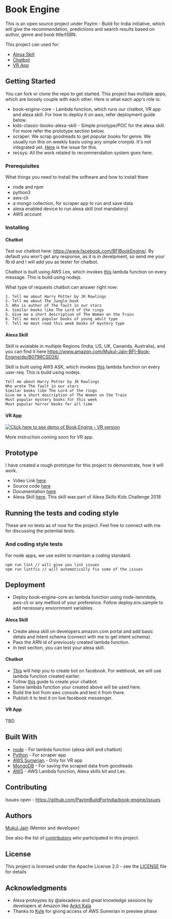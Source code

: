 # Book Engine

This is an open source project under Paytm - Build for India initiative, which will give the recommendation, predictions and search results based on author, genre and book title/ISBN.

This project can used for:
* [Alexa Skill](https://www.amazon.com/Mukul-Jain-BFI-Book-Engine/dp/B079RCSD26/)
* [Chatbot](https://www.facebook.com/BFIBookEngine/)
* [VR App](https://www.youtube.com/watch?v=U6i5Jz3nrc0)

## Getting Started

You can fork or clone the repo to get started. This project has multiple apps, which are loosely couple with each other. Here is what each app's role is:

- book-engine-core - Lambda function, which runs our chatbot, VR app and alexa skill. For how to deploy it on aws, refer deployment guide below.
- kids-classic-books-alexa-skill - Simple prootype/POC for the alexa skill. For more refer the prototype section below.
- scraper: We scrap goodreads to get popular books for genre. We usually run this on weekly basis using any simple cronjob. It's not integrated yet. [Here](https://github.com/PaytmBuildForIndia/book-engine/issues/22) is the issue for this.
- recsys: All the work related to recommendation system goes here.

### Prerequisites

What things you need to install the software and how to install them
- node and npm
- python3
- aws-cli
- a mongo collection, for scraper app to run and save data
- alexa enabled device to run alexa skill (not mandatory)
- AWS account

### Installing

#### Chatbot

Test our chatbot here: https://www.facebook.com/BFIBookEngine/. By default you won't get any response, as it is in develpment, so send me your fb id and I will add you as tester for chatbot.

Chatbot is built using AWS Lex, which invokes [this](https://github.com/PaytmBuildForIndia/book-engine/tree/master/book-engine-core) lambda function on every message. This is build using nodejs.

What type of requests chatbot can answer right now:
```
1. Tell me about Harry Potter by JK Rowlings 
2. Tell me about The Jungle book
3. Who is author of The fault in our stars
4. Similar books like The Lord of the rings
5. Give me a short description of The Women on the Train
6. Tell me most popular books of young adult type
7. Tell me most read this week books of mystery type
```

#### Alexa Skill

Skill is avialable in multiple Regions (India, US, UK, Cananda, Australia), and you can find it here https://www.amazon.com/Mukul-Jain-BFI-Book-Engine/dp/B079RCSD26/.

Skill is built using AWS ASK, which invokes [this](https://github.com/PaytmBuildForIndia/book-engine/tree/master/book-engine-core) lambda function on every user-req. This is build using nodejs.

```
Tell me about Harry Potter by JK Rowlings
Who wrote The fault in our stars
Similar books like The Lord of the rings
Give me a short description of The Women on the Train
Most popular mystery books for this week
Most popular horror books for all time
```

#### VR App

[![Click here to see demo of Book Engine - VR version](http://i3.ytimg.com/vi/U6i5Jz3nrc0/maxresdefault.jpg)](https://www.youtube.com/watch?v=U6i5Jz3nrc0)

More instruction coming soon for VR app.

## Prototype
I have created a rough prototype for this project to demonstrate, how it will work. 
- Video Link [here](https://www.youtube.com/watch?v=SSisLp8Z_Ag)
- Source code [here](https://github.com/PaytmBuildForIndia/book-engine/tree/master/kids-classic-books-alexa-skill)
- Documentation [here](https://github.com/PaytmBuildForIndia/book-engine/blob/master/kids-classic-books-alexa-skill/README.md)
- Alexa Skill [here](https://www.amazon.com/dp/B078TLNT39/). This skill was part of Alexa Skills Kids Challenge 2018

## Running the tests and coding style

These are no tests as of now for the project. Feel free to connect with me for discussing the potential tests.

### And coding style tests

For node apps, we use eslint to maintain a coding standard. 
```
npm run lint // will give you lint issues
npm run lintfix // will automatically fix some of the issues
```

## Deployment

* Deploy book-engine-core as lambda function using node-lammbda, aws-cli or any method of your preference. Follow deploy.env.sample to add necessary enviornment variables.

#### Alexa Skill

* Create alexa skill on developers.amazon.com portal and add basic detals and intent schema (connect with me to get intent schema). 
* Pass the ARN id of previously created lambda function.
* In test section, you can test your alexa skill.

#### Chatbot

* [This](https://developers.facebook.com/docs/messenger-platform/getting-started/quick-start) will help you to create bot on facebook. For webhook, we will use lambda function created earlier.
* Follow [this](https://docs.aws.amazon.com/lex/latest/dg/gs-bp-create-bot.html) guide to create your chatbot.
* Same lambda function your created above will be used here.
* Build the bot from aws console and test it from there.
* Publish it to test it on live facebook messenger.

#### VR App

TBD

## Built With

* [node](https://nodejs.org/en/) - For lambda function (alexa skill and chatbot)
* [Python](https://www.python.org/) - For scraper app
* [AWS Sumerian](https://aws.amazon.com/sumerian/) - Only for VR app
* [MongoDB](https://www.mongodb.com/) - For saving the scraped data from goodreads
* [AWS](https://aws.amazon.com/) - AWS Lambda function, Alexa skills kit and Lex.

## Contributing

Issues open - https://github.com/PaytmBuildForIndia/book-engine/issues

## Authors

[Mukul Jain](https://www.twitter.com/mukul1904) (Mentor and developer)

See also the list of [contributors](https://github.com/PaytmBuildForIndia/book-engine/graphs/contributors) who participated in this project.

## License

This project is licensed under the Apache License 2.0 - see the [LICENSE](https://github.com/PaytmBuildForIndia/book-engine/blob/master/LICENSE) file for details

## Acknowledgments

* Alexa protoypes by @alexadevs and great knowledge sessions by developers at Amazon like [Ankit Kala](https://twitter.com/ankitkala99)
* Thanks to [Kyle](https://twitter.com/kylemroche) for giving access of AWS Sumerian in preview phase
